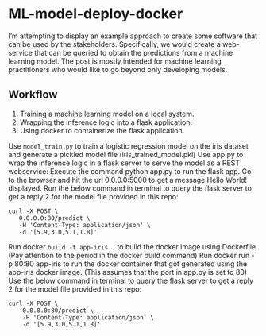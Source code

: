 # ML-model-deploy-docker

I’m attempting to display an example approach to create some software that can be used by the stakeholders. Specifically, 
we would create a web-service that can be queried to obtain the predictions from a machine learning model. The post is mostly intended for machine learning practitioners who would like to go beyond only developing models.

## Workflow 

1. Training a machine learning model on a local system.
2. Wrapping the inference logic into a flask application.
3. Using docker to containerize the flask application.

Use ```model_train.py``` to train a logistic regression model on the iris dataset and generate a pickled model file (iris_trained_model.pkl)
Use app.py to wrap the inference logic in a flask server to serve the model as a REST webservice:
Execute the command python app.py to run the flask app.
Go to the browser and hit the url 0.0.0.0:5000 to get a message Hello World! displayed. 
Run the below command in terminal to query the flask server to get a reply 2 for the model file provided in this repo:
  
```
curl -X POST \
   0.0.0.0:80/predict \
   -H 'Content-Type: application/json' \
   -d '[5.9,3.0,5.1,1.8]'
```

Run docker ```build -t app-iris .``` to build the docker image using Dockerfile. (Pay attention to the period in the docker build command)
Run docker run -p 80:80 app-iris to run the docker container that got generated using the app-iris docker image. (This assumes that the port in app.py is set to 80)
Use the below command in terminal to query the flask server to get a reply 2 for the model file provided in this repo:
```
curl -X POST \
    0.0.0.0:80/predict \
    -H 'Content-Type: application/json' \
    -d '[5.9,3.0,5.1,1.8]'
```
